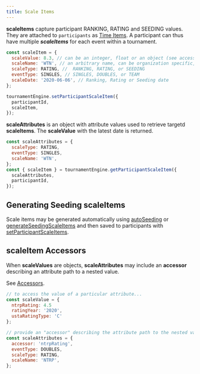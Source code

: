```yaml
---
title: Scale Items
---
```


**scaleItems** capture participant RANKING, RATING and SEEDING values. They are attached to `participants` as [Time Items](./timeItems).
A participant can thus have multiple **_scaleItems_** for each event within a tournament.

```js
const scaleItem = {
  scaleValue: 8.3, // can be an integer, float or an object (see accessor below)
  scaleName: 'WTN', // an arbitrary name, can be organization specific, e.g. 'NTRP' or 'UTR'
  scaleType: RATING, //  RANKING, RATING, or SEEDING
  eventType: SINGLES, // SINGLES, DOUBLES, or TEAM
  scaleDate: '2020-06-06', // Ranking, Rating or Seeding date
};

tournamentEngine.setParticipantScaleItem({
  participantId,
  scaleItem,
});
```

**scaleAttributes** is an object with attribute values used to retrieve targetd **scaleItems**. The **scaleValue** with the latest date is returned.

```js
const scaleAttributes = {
  scaleType: RATING,
  eventType: SINGLES,
  scaleName: 'WTN',
};
const { scaleItem } = tournamentEngine.getParticipantScaleItem({
  scaleAttributes,
  participantId,
});
```

## Generating Seeding scaleItems

Scale items may be generated automatically using [autoSeeding](/docs/apis/tournament-engine-api#autoseeding) or [generateSeedingScaleItems](/docs/apis/tournament-engine-api#generateseedingscaleitems) and then saved to participants with [setParticipantScaleItems](/docs/apis/tournament-engine-api#setparticipantscaleitems).

## scaleItem Accessors

When **scaleValues** are objects, **scaleAttributes** may include an **accessor** describing an attribute path to a nested value.

See [Accessors](../policies/accessors).

```js
// to access the value of a particular attribute...
const scaleValue = {
  ntrpRating: 4.5
  ratingYear: '2020',
  ustaRatingType: 'C'
};

// provide an "accessor" describing the attribute path to the nested value in the scaleValue.
const scaleAttributes = {
  accessor: 'ntrpRating',
  eventType: DOUBLES,
  scaleType: RATING,
  scaleName: 'NTRP',
};
```
